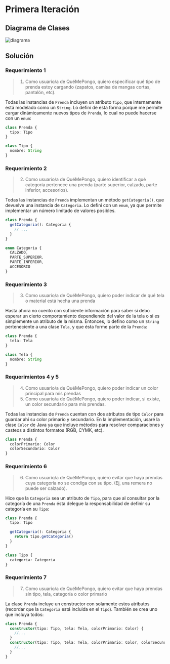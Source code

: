 # Primera Iteración

## Diagrama de Clases

![diagrama](http://www.plantuml.com/plantuml/proxy?cache=no&src=https://raw.githubusercontent.com/RaniAgus/dds-jv-2022-que-me-pongo/main/docs/diagramas/iteracion-1.puml)

## Solución

### Requerimiento 1

> 1. Como usuario/a de QuéMePongo, quiero especificar qué tipo de prenda estoy
>    cargando (zapatos, camisa de mangas cortas, pantalón, etc).

Todas las instancias de `Prenda` incluyen un atributo `Tipo`, que internamente
está modelado como un `String`. Lo definí de esta forma porque me permite cargar
dinámicamente nuevos tipos de `Prenda`, lo cual no puede hacerse con un `enum`:

```ts
class Prenda {
  tipo: Tipo
}

class Tipo {
  nombre: String
}
```

### Requerimiento 2

> 2. Como usuario/a de QuéMePongo, quiero identificar a qué categoría pertenece
>    una prenda (parte superior, calzado, parte inferior, accesorios).

Todas las instancias de `Prenda` implementan un método `getCategoria()`, que
devuelve una instancia de `Categoria`. Lo definí con un `enum`, ya que permite
implementar un número limitado de valores posibles.

```ts
class Prenda {
  getCategoria(): Categoria {
    // ...
  }
}

enum Categoria {
  CALZADO,
  PARTE_SUPERIOR,
  PARTE_INFERIOR,
  ACCESORIO
}
```

### Requerimiento 3

> 3. Como usuario/a de QuéMePongo, quiero poder indicar de qué tela o material
>    está hecha una prenda

Hasta ahora no cuento con suficiente información para saber si debo esperar un
cierto comportamiento dependiendo del valor de la tela o si es simplemente un
atributo de la misma. Entonces, lo defino como un `String` perteneciente a una
clase `Tela`, y que ésta forme parte de la `Prenda`:

```ts
class Prenda {
  tela: Tela
}

class Tela {
  nombre: String
}
```

### Requerimientos 4 y 5

> 4. Como usuario/a de QuéMePongo, quiero poder indicar un color principal para
>    mis prendas
> 5. Como usuario/a de QuéMePongo, quiero poder indicar, si existe, un color
>    secundario para mis prendas.

Todas las instancias de `Prenda` cuentan con dos atributos de tipo `Color` para
guardar ahí su color primario y secundario. En la implementación, usaré la clase
`Color` de Java ya que incluye métodos para resolver comparaciones y casteos a
distintos formatos (RGB, CYMK, etc).

```ts
class Prenda {
  colorPrimario: Color
  colorSecundario: Color
}
```

### Requerimiento 6

> 6. Como usuario/a de QuéMePongo, quiero evitar que haya prendas cuya categoría
>    no se condiga con su tipo. (Ej, una remera no puede ser calzado).

Hice que la `Categoria` sea un atributo de `Tipo`, para que al consultar por la
categoría de una `Prenda` ésta delegue la responsabilidad de definir su
categoría en su `Tipo`:

```ts
class Prenda {
  tipo: Tipo

  getCategoria(): Categoria {
    return tipo.getCategoria()
  }
}

class Tipo {
  categoria: Categoria
}
```

### Requerimiento 7

> 7. Como usuario/a de QuéMePongo, quiero evitar que haya prendas sin tipo,
>    tela, categoría o color primario

La clase `Prenda` incluye un constructor con solamente estos atributos (recordar
que la `Categoria` está incluida en el `Tipo`). También se crea uno que incluya
todos:

```ts
class Prenda {
  constructor(tipo: Tipo, tela: Tela, colorPrimario: Color) {
    //...
  }
  constructor(tipo: Tipo, tela: Tela, colorPrimario: Color, colorSecundario: Color) {
    //...
  }
}
```
